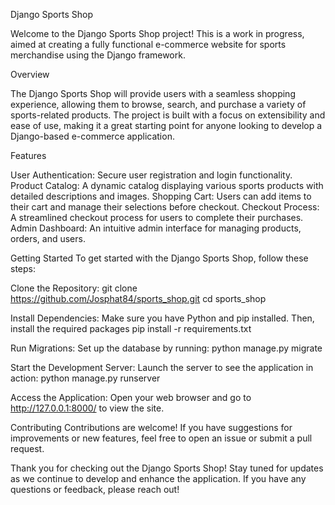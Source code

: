 
Django Sports Shop

Welcome to the Django Sports Shop project! This is a work in progress, aimed at creating a fully functional e-commerce website for sports merchandise using the Django framework.


Overview

The Django Sports Shop will provide users with a seamless shopping experience, allowing them to browse, search, and purchase a variety of sports-related products. The project is built with a focus on extensibility and ease of use, making it a great starting point for anyone looking to develop a Django-based e-commerce application.

Features

User Authentication: Secure user registration and login functionality.
Product Catalog: A dynamic catalog displaying various sports products with detailed descriptions and images.
Shopping Cart: Users can add items to their cart and manage their selections before checkout.
Checkout Process: A streamlined checkout process for users to complete their purchases.
Admin Dashboard: An intuitive admin interface for managing products, orders, and users.


Getting Started
To get started with the Django Sports Shop, follow these steps:

Clone the Repository:
git clone https://github.com/Josphat84/sports_shop.git
cd sports_shop

Install Dependencies: Make sure you have Python and pip installed. Then, install the required packages
pip install -r requirements.txt

Run Migrations: Set up the database by running:
python manage.py migrate

Start the Development Server: Launch the server to see the application in action:
python manage.py runserver

Access the Application: Open your web browser and go to http://127.0.0.1:8000/ to view the site.

Contributing
Contributions are welcome! If you have suggestions for improvements or new features, feel free to open an issue or submit a pull request.

Thank you for checking out the Django Sports Shop! Stay tuned for updates as we continue to develop and enhance the application. If you have any questions or feedback, please reach out!
